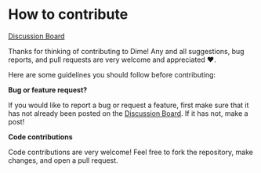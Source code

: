 # How to contribute

[Discussion Board](https://dimeapp.userjot.com/)

Thanks for thinking of contributing to Dime! Any and all suggestions, bug reports, and pull requests are very welcome and appreciated ❤️.

Here are some guidelines you should follow before contributing:

**Bug or feature request?**

If you would like to report a bug or request a feature, first make sure that it has not already been posted on the [Discussion Board](https://dimeapp.userjot.com/). If it has not, make a post!

**Code contributions**

Code contributions are very welcome! Feel free to fork the repository, make changes, and open a pull request.

